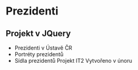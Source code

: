 # Prezidenti
## Projekt v JQuery
* Prezidenti v Ústavě ČR
* Portréty prezidentů
* Sídla prezidentů
Projekt IT2 
Vytvořeno v únoru
